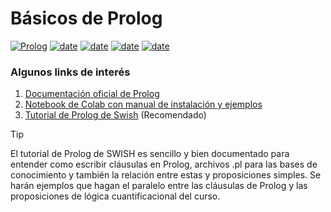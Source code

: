 # Básicos de Prolog
[![Prolog](https://img.shields.io/badge/Lenguajes-Prolog-red)](https://www.swi-prolog.org/)
[![date](https://img.shields.io/badge/Semestre-2025-blue)]()
[![date](https://img.shields.io/badge/Universidad-UdeA-green)]()
[![date](https://img.shields.io/badge/Carrera-Ingenier%C3%ADa%20de%20sistemas-gray)]()
[![date](https://img.shields.io/badge/Asignatura-Matem%C3%A1ticas%20discretas%20I-purple)]()

### Algunos links de interés
1. [Documentación oficial de Prolog](https://www.swi-prolog.org/)
2. [Notebook de Colab con manual de instalación y ejemplos](https://colab.research.google.com/github/sut-ai/supplementary/blob/master/notebooks/logic_programming/index.ipynb)
3. [Tutorial de Prolog de Swish](https://swish.swi-prolog.org/p/Tutorial%20de%20prolog.swinb) (Recomendado)

> [!TIP]
> El tutorial de Prolog de SWISH es sencillo y bien documentado para entender como escribir cláusulas en Prolog, archivos .pl para las bases de conocimiento y también la relación entre estas y proposiciones simples. Se harán ejemplos que hagan el paralelo entre las cláusulas de Prolog y las proposiciones de lógica cuantificacional del curso. 
